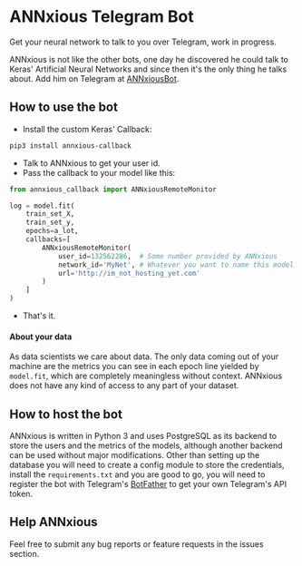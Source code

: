 # ANNxious Telegram Bot

Get your neural network to talk to you over Telegram,
work in progress.

ANNxious is not like the other bots, one day he discovered
he could talk to Keras' Artificial Neural Networks and since
then it's the only thing he talks about. Add him on Telegram
at [ANNxiousBot](t.me/ANNxiousBot).

## How to use the bot
* Install the custom Keras' Callback:
```bash
pip3 install annxious-callback
```
* Talk to ANNxious to get your user id.
* Pass the callback to your model like this:
```python
from annxious_callback import ANNxiousRemoteMonitor

log = model.fit(
    train_set_X,
    train_set_y,
    epochs=a_lot,
    callbacks=[
        ANNxiousRemoteMonitor(
            user_id=132562286,  # Some number provided by ANNxious
            network_id='MyNet', # Whatever you want to name this model
            url='http://im_not_hosting_yet.com'
        )
    ]
)
```
* That's it.

#### About your data

As data scientists we care about data. The only data coming
out of your machine are the metrics you can see in each epoch
line yielded by `model.fit`, which are completely meaningless
without context. ANNxious does not have any kind of access to
any part of your dataset.

## How to host the bot
ANNxious is written in Python 3 and uses PostgreSQL as its
backend to store the users and the metrics of the models,
although another backend can be used without major
modifications.
Other than setting up the database you will need to
create a config module to store the credentials, install the
`requirements.txt` and you are good to go, you will need to
register the bot with Telegram's [BotFather](t.me/BotFather)
to get your own Telegram's API token.

## Help ANNxious
Feel free to submit any bug reports or feature requests in
the issues section.